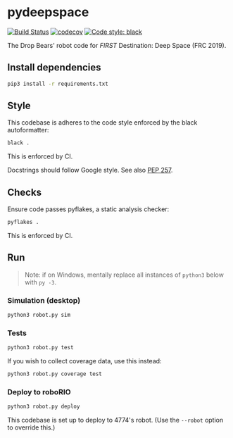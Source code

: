 # pydeepspace
[![Build Status](https://travis-ci.org/thedropbears/pydeepspace.svg?branch=master)](https://travis-ci.org/thedropbears/pydeepspace)
[![codecov](https://codecov.io/gh/thedropbears/pydeepspace/branch/master/graph/badge.svg)](https://codecov.io/gh/thedropbears/pydeepspace)
[![Code style: black](https://img.shields.io/badge/code%20style-black-000000.svg)](https://github.com/ambv/black)

The Drop Bears' robot code for _FIRST_ Destination: Deep Space (FRC 2019).

## Install dependencies
```bash
pip3 install -r requirements.txt
```

## Style
This codebase is adheres to the code style enforced by the black autoformatter:
```bash
black .
```

This is enforced by CI.

Docstrings should follow Google style.
See also [PEP 257](https://www.python.org/dev/peps/pep-0257/).

## Checks
Ensure code passes pyflakes, a static analysis checker:
```bash
pyflakes .
```

This is enforced by CI.

## Run
> Note: if on Windows, mentally replace all instances of `python3` below with `py -3`.

### Simulation (desktop)
```bash
python3 robot.py sim
```

### Tests
```bash
python3 robot.py test
```

If you wish to collect coverage data, use this instead:
```bash
python3 robot.py coverage test
```

### Deploy to roboRIO
```bash
python3 robot.py deploy
```

This codebase is set up to deploy to 4774's robot. (Use the `--robot` option to override this.)
